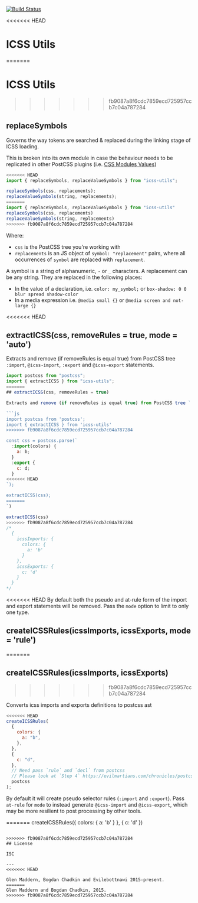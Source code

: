 [![Build Status](https://travis-ci.org/css-modules/icss-utils.svg)](https://travis-ci.org/css-modules/icss-utils)

<<<<<<< HEAD
# ICSS Utils
=======
# ICSS Utils 
>>>>>>> fb9087a8f6cdc7859ecd725957ccb7c04a787284

## replaceSymbols

Governs the way tokens are searched & replaced during the linking stage of ICSS loading.

This is broken into its own module in case the behaviour needs to be replicated in other PostCSS plugins
(i.e. [CSS Modules Values](https://github.com/css-modules/postcss-modules-values))

```js
<<<<<<< HEAD
import { replaceSymbols, replaceValueSymbols } from "icss-utils";

replaceSymbols(css, replacements);
replaceValueSymbols(string, replacements);
=======
import { replaceSymbols, replaceValueSymbols } from "icss-utils"
replaceSymbols(css, replacements)
replaceValueSymbols(string, replacements)
>>>>>>> fb9087a8f6cdc7859ecd725957ccb7c04a787284
```

Where:

- `css` is the PostCSS tree you're working with
- `replacements` is an JS object of `symbol: "replacement"` pairs, where all occurrences of `symbol` are replaced with `replacement`.

A symbol is a string of alphanumeric, `-` or `_` characters. A replacement can be any string. They are replaced in the following places:

- In the value of a declaration, i.e. `color: my_symbol;` or `box-shadow: 0 0 blur spread shadow-color`
- In a media expression i.e. `@media small {}` or `@media screen and not-large {}`

<<<<<<< HEAD
## extractICSS(css, removeRules = true, mode = 'auto')

Extracts and remove (if removeRules is equal true) from PostCSS tree `:import`, `@icss-import`, `:export` and `@icss-export` statements.

```js
import postcss from "postcss";
import { extractICSS } from "icss-utils";
=======
## extractICSS(css, removeRules = true)

Extracts and remove (if removeRules is equal true) from PostCSS tree `:import` and `:export` statements.

```js
import postcss from 'postcss';
import { extractICSS } from 'icss-utils'
>>>>>>> fb9087a8f6cdc7859ecd725957ccb7c04a787284

const css = postcss.parse(`
  :import(colors) {
    a: b;
  }
  :export {
    c: d;
  }
<<<<<<< HEAD
`);

extractICSS(css);
=======
`)

extractICSS(css)
>>>>>>> fb9087a8f6cdc7859ecd725957ccb7c04a787284
/*
  {
    icssImports: {
      colors: {
        a: 'b'
      }
    },
    icssExports: {
      c: 'd'
    }
  }
*/
```

<<<<<<< HEAD
By default both the pseudo and at-rule form of the import and export statements
will be removed. Pass the `mode` option to limit to only one type.

## createICSSRules(icssImports, icssExports, mode = 'rule')
=======
## createICSSRules(icssImports, icssExports)
>>>>>>> fb9087a8f6cdc7859ecd725957ccb7c04a787284

Converts icss imports and exports definitions to postcss ast

```js
<<<<<<< HEAD
createICSSRules(
  {
    colors: {
      a: "b",
    },
  },
  {
    c: "d",
  },
  // Need pass `rule` and `decl` from postcss
  // Please look at `Step 4` https://evilmartians.com/chronicles/postcss-8-plugin-migration
  postcss
);
```

By default it will create pseudo selector rules (`:import` and `:export`). Pass
`at-rule` for `mode` to instead generate `@icss-import` and `@icss-export`, which
may be more resilient to post processing by other tools.

=======
createICSSRules({
  colors: {
    a: 'b'
  }
}, {
  c: 'd'
})
```

>>>>>>> fb9087a8f6cdc7859ecd725957ccb7c04a787284
## License

ISC

---
<<<<<<< HEAD

Glen Maddern, Bogdan Chadkin and Evilebottnawi 2015-present.
=======
Glen Maddern and Bogdan Chadkin, 2015.
>>>>>>> fb9087a8f6cdc7859ecd725957ccb7c04a787284
